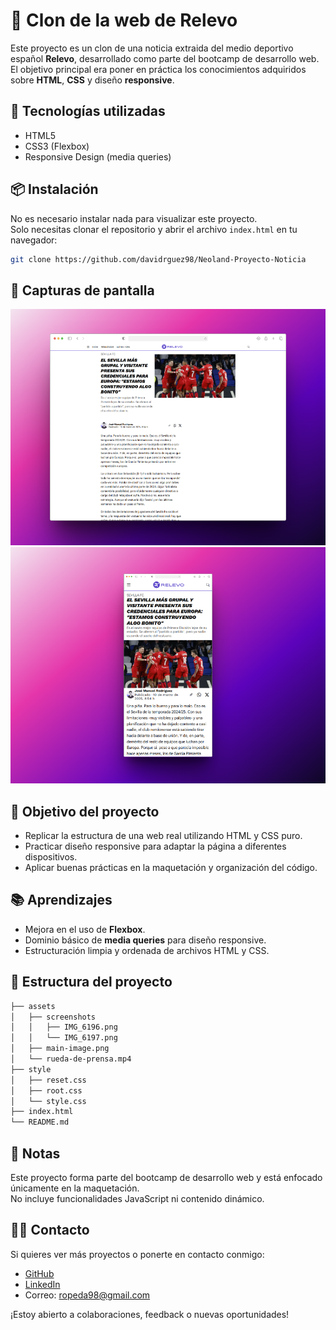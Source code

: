 # 📰 Clon de la web de Relevo

Este proyecto es un clon de una noticia extraida del medio deportivo español **Relevo**, desarrollado como parte del bootcamp de desarrollo web. El objetivo principal era poner en práctica los conocimientos adquiridos sobre **HTML**, **CSS** y diseño **responsive**.



## 🚀 Tecnologías utilizadas

- HTML5
- CSS3 (Flexbox)
- Responsive Design (media queries)



## 📦 Instalación

No es necesario instalar nada para visualizar este proyecto.  
Solo necesitas clonar el repositorio y abrir el archivo `index.html` en tu navegador:

```bash
git clone https://github.com/davidrguez98/Neoland-Proyecto-Noticia
```



## 📸 Capturas de pantalla

![Versión escritorio](./assets/screenshots/IMG_6196.PNG)  
![Versión móvil](./assets/screenshots/IMG_6197.PNG)



## 🎯 Objetivo del proyecto

- Replicar la estructura de una web real utilizando HTML y CSS puro.
- Practicar diseño responsive para adaptar la página a diferentes dispositivos.
- Aplicar buenas prácticas en la maquetación y organización del código.



## 📚 Aprendizajes

- Mejora en el uso de **Flexbox**.
- Dominio básico de **media queries** para diseño responsive.
- Estructuración limpia y ordenada de archivos HTML y CSS.



## 📁 Estructura del proyecto

```bash
├── assets
│   ├── screenshots
│   │   ├── IMG_6196.png
│   │   └── IMG_6197.png
│   ├── main-image.png
│   └── rueda-de-prensa.mp4
├── style
│   ├── reset.css
│   ├── root.css
│   └── style.css
├── index.html
└── README.md
```



## 📌 Notas

Este proyecto forma parte del bootcamp de desarrollo web y está enfocado únicamente en la maquetación.  
No incluye funcionalidades JavaScript ni contenido dinámico.

## 👩‍💻 Contacto

Si quieres ver más proyectos o ponerte en contacto conmigo:

- [GitHub](https://github.com/davidrguez98)
- [LinkedIn](https://www.linkedin.com/in/david-rodr%C3%ADguez-p%C3%A9rez-softdev/)
- Correo: ropeda98@gmail.com

¡Estoy abierto a colaboraciones, feedback o nuevas oportunidades!
